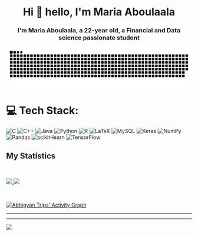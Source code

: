 <h1 align="center">Hi 👋 hello, I'm Maria Aboulaala</h1>
<h3 align="center">I'm Maria Aboulaala, a 22-year old, a Financial and Data science passionate student</h3>
<div align="center">
  <a href="https://1999azzar.github.io/1999AZZAR/">
  <img  src="https://github.com/1999AZZAR/1999AZZAR/blob/main/resources/img/grid-snake.svg"
       alt="snake" /></a>
</div>

# 💻 Tech Stack:
![C](https://img.shields.io/badge/c-%2300599C.svg?style=for-the-badge&logo=c&logoColor=white) ![C++](https://img.shields.io/badge/c++-%2300599C.svg?style=for-the-badge&logo=c%2B%2B&logoColor=white) ![Java](https://img.shields.io/badge/java-%23ED8B00.svg?style=for-the-badge&logo=java&logoColor=white) ![Python](https://img.shields.io/badge/python-3670A0?style=for-the-badge&logo=python&logoColor=ffdd54) ![R](https://img.shields.io/badge/r-%23276DC3.svg?style=for-the-badge&logo=r&logoColor=white) ![LaTeX](https://img.shields.io/badge/latex-%23008080.svg?style=for-the-badge&logo=latex&logoColor=white) ![MySQL](https://img.shields.io/badge/mysql-%2300f.svg?style=for-the-badge&logo=mysql&logoColor=white) ![Keras](https://img.shields.io/badge/Keras-%23D00000.svg?style=for-the-badge&logo=Keras&logoColor=white) ![NumPy](https://img.shields.io/badge/numpy-%23013243.svg?style=for-the-badge&logo=numpy&logoColor=white) ![Pandas](https://img.shields.io/badge/pandas-%23150458.svg?style=for-the-badge&logo=pandas&logoColor=white) ![scikit-learn](https://img.shields.io/badge/scikit--learn-%23F7931E.svg?style=for-the-badge&logo=scikit-learn&logoColor=white) ![TensorFlow](https://img.shields.io/badge/TensorFlow-%23FF6F00.svg?style=for-the-badge&logo=TensorFlow&logoColor=white)

## My Statistics

<br/>
<p align="left">
  <a href="https://github.com/maria-aboulaala">
  <img width="49.5%" src="https://github-readme-stats.vercel.app/api?username=maria-aboulaala&show_icons=true&theme=gruvbox&hide_border=true" />
    <img width="49.5%" src="https://github-readme-streak-stats.herokuapp.com/?user=maria-aboulaala&theme=gruvbox&hide_border=true" />
  </a>
</p>
<br>

[![Abhigyan Trips' Activity Graph](https://activity-graph.herokuapp.com/graph?username=maria-aboulaala&custom_title=maria%20aboulaala's%20Contribution%20Graph&theme=gruvbox&bg_color=282828&hide_border=true&line=d1a01f&point=c58545)](https://github.com/maria-aboulaala)

------




---
[![](https://visitcount.itsvg.in/api?id=maria-aboulaala&icon=0&color=0)](https://visitcount.itsvg.in)


